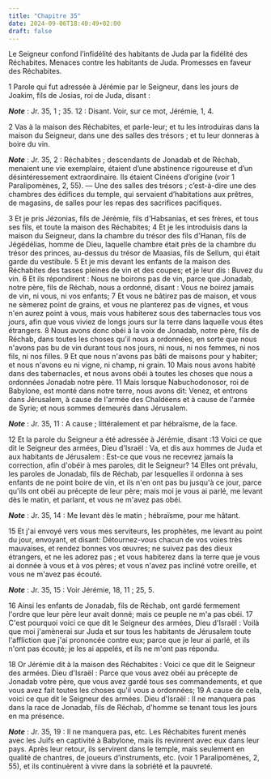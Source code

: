 ```yaml
---
title: "Chapitre 35"
date: 2024-09-06T18:40:49+02:00
draft: false
---
```



Le Seigneur confond l’infidélité des habitants de Juda par la fidélité des Réchabites.
Menaces contre les habitants de Juda.
Promesses en faveur des Réchabites.


1 Parole qui fut adressée à Jérémie par le Seigneur, dans les jours de Joakim, fils de Josias, roi de Juda, disant :

***Note*** :  Jr. 35, 1 ; 35. 12 : Disant. Voir, sur ce mot, Jérémie, 1, 4.


2 Vas à la maison des Réchabites, et parle-leur; et tu les introduiras dans la maison du Seigneur, dans une des salles des trésors ; et tu leur donneras à boire du vin.

***Note*** :  Jr. 35, 2 : Réchabites ; descendants de Jonadab et de Réchab, menaient une vie exemplaire, étaient d’une abstinence rigoureuse et d’un désintéressement extraordinaire. Ils étaient Cinéens d’origine (voir 1 Paralipomènes, 2, 55). ― Une des salles des trésors ; c’est-à-dire une des chambres des édifices du temple, qui servaient d’habitations aux prêtres, de magasins, de salles pour les repas des sacrifices pacifiques.


3 Et je pris Jézonias, fils de Jérémie, fils d'Habsanias, et ses frères, et tous ses fils, et toute la maison des Réchabites; 4 Et je les introduisis dans la maison du Seigneur, dans la chambre du trésor des fils d'Hanan, fils de Jégédélias, homme de Dieu, laquelle chambre était près de la chambre du trésor des princes, au-dessus du trésor de Maasias, fils de Sellum, qui était garde du vestibule. 5 Et je mis devant les enfants de la maison des Réchabites des tasses pleines de vin et des coupes; et je leur dis : Buvez du vin. 6 Et ils répondirent : Nous ne boirons pas de vin, parce que Jonadab, notre père, fils de Réchab, nous a ordonné, disant : Vous ne boirez jamais de vin, ni vous, ni vos enfants; 7 Et vous ne bâtirez pas de maison, et vous ne sèmerez point de grains, et vous ne planterez pas de vignes, et vous n'en aurez point à vous, mais vous habiterez sous des tabernacles tous vos jours, afin que vous viviez de longs jours sur la terre dans laquelle vous êtes étrangers. 8 Nous avons donc obéi à la voix de
Jonadab, notre père, fils de Réchab, dans toutes les choses qu'il nous a ordonnées, en sorte que nous n'avons pas bu de vin durant tous nos jours, ni nous, ni nos femmes, ni nos fils, ni nos filles. 9 Et que nous n'avons pas bâti de maisons pour y habiter; et nous n'avons eu ni vigne, ni champ, ni grain. 10 Mais nous avons habité dans des tabernacles, et nous avons obéi à toutes les choses que nous a ordonnées Jonadab notre père. 11 Mais lorsque Nabuchodonosor, roi de Babylone, est monté dans notre terre, nous avons dit: Venez, et entrons dans Jérusalem, à cause de l'armée des Chaldéens et à cause de l'armée de Syrie; et nous sommes demeurés dans Jérusalem.

***Note*** :  Jr. 35, 11 : A cause ; littéralement et par hébraïsme, de la face.


12 Et la parole du Seigneur a été adressée à Jérémie, disant :13 Voici ce que dit le Seigneur des armées, Dieu d'Israël : Va, et dis aux hommes de Juda et aux habitants de Jérusalem : Est-ce que vous ne recevrez jamais la correction, afin d'obéir à mes paroles, dit le Seigneur? 14 Elles ont prévalu, les paroles de Jonadab, fils de Réchab, par lesquelles il ordonna à ses enfants de ne point boire de vin, et ils n'en ont pas bu jusqu'à ce jour, parce qu'ils ont obéi au précepte de leur père; mais moi je vous ai parlé, me levant dès le matin, et parlant, et vous ne m'avez pas obéi.

***Note*** :  Jr. 35, 14 : Me levant dès le matin ; hébraïsme, pour me hâtant.

15 Et j'ai envoyé vers vous mes serviteurs, les prophètes, me levant au point du jour, envoyant, et disant: Détournez-vous chacun de vos voies très mauvaises, et rendez bonnes vos œuvres; ne suivez pas des dieux étrangers, et ne les adorez pas ; et vous habiterez dans la terre que je vous ai donnée à vous et à vos pères; et vous n'avez pas incliné votre oreille, et vous ne m'avez pas écouté.

***Note*** :  Jr. 35, 15 : Voir Jérémie, 18, 11 ; 25, 5.

16 Ainsi les enfants de Jonadab, fils de Réchab, ont gardé fermement l'ordre que leur père leur avait donné; mais ce peuple ne m'a pas obéi. 17 C'est pourquoi voici ce que dit le Seigneur des armées, Dieu d'Israël : Voilà que moi j'amènerai sur Juda et sur tous les habitants de Jérusalem toute l'affliction que j'ai prononcée contre eux; parce que je leur ai parlé, et ils n'ont pas écouté; je les ai appelés, et ils ne m'ont pas répondu.


18 Or Jérémie dit à la maison des Réchabites : Voici ce que dit le Seigneur des armées. Dieu d'Israël : Parce que vous avez obéi au précepte de Jonadab votre père, que vous avez gardé tous ses commandements, et que vous avez fait toutes les choses qu'il vous a ordonnées; 19 A cause de cela, voici ce que dit le Seigneur des armées. Dieu d'Israël : Il ne manquera pas dans la race de Jonadab, fils de Réchab, d'homme se tenant tous les jours en ma présence.

***Note*** :  Jr. 35, 19 : Il ne manquera pas, etc. Les Réchabites furent menés avec les Juifs en captivité à Babylone, mais ils revinrent avec eux dans leur pays. Après leur retour, ils servirent dans le temple, mais seulement en qualité de chantres, de joueurs d’instruments, etc. (voir 1 Paralipomènes, 2, 55), et ils continuèrent à vivre dans la sobriété et la pauvreté.

